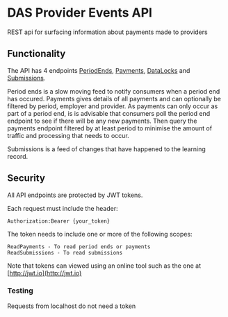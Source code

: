 # DAS Provider Events API

REST api for surfacing information about payments made to providers

## Functionality

The API has 4 endpoints [PeriodEnds](PeriodEnds_README.md), [Payments](Payments_README.md), [DataLocks](DataLock_Readme.md) and [Submissions](Submissions_README.md).

Period ends is a slow moving feed to notify consumers when a period end has occured. Payments gives details of all payments and can optionally be filtered by period, employer and provider. As payments can only occur as part of a period end, is is advisable that consumers poll the period end endpoint to see if there will be any new payments. Then query the payments endpoint filtered by at least period to minimise the amount of traffic and processing that needs to occur.

Submissions is a feed of changes that have happened to the learning record.

## Security
All API endpoints are protected by JWT tokens.

Each request must include the header:
```
Authorization:Bearer {your_token}
```

The token needs to include one or more of the following scopes:

    ReadPayments - To read period ends or payments
    ReadSubmissions - To read submissions

Note that tokens can viewed using an online tool such as the one at [http://jwt.io](http://jwt.io)

### Testing
Requests from localhost do not need a token
